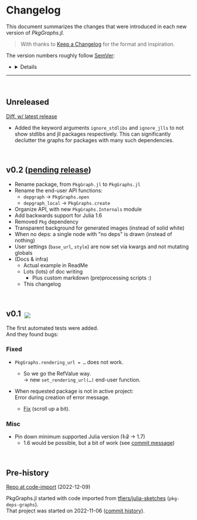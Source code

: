 
# Changelog

This document summarizes the changes that were introduced in each new version of _PkgGraphs.jl_.

> With thanks to [Keep a Changelog](https://keepachangelog.com) for the format and inspiration.

The version numbers roughly follow [SemVer](https://semver.org/):
- <details>

  The version format is `major.minor.patch`,\
  with the latter two '`0`' if not specified.

  For versions ≥ 1.0, we try to guarantee the following:
    - `major` version increases are breaking
      - i.e. they can make existing code error;
    - `minor` version increases are not
      - i.e. they are backwards compatible.
    - `patch` versions are for e.g. bugfixes.
  
  <br>

  Before `v1` (so at `v0.x`), minor versions may be breaking too (and mostly are).
  </details>

-------------

<br>

## Unreleased

[Diff. w/ latest release][diff-unreleased]

<!--
Possible categories:
### Added
### Changed
### Fixed
### Deprecated  (for soon-to-be removed features)
### Removed
### Security
-->

- Added the keyword arguments `ignore_stdlibs` and `ignore_jlls` to not show stdlibs and jll packages respectively.
  This can significantly declutter the graphs for packages with many such dependencies.


[diff-unreleased]: https://github.com/tfiers/PkgGraphs.jl/compare/v0.2...main

<br>

## v0.2 ([pending release](https://github.com/JuliaRegistries/General/pull/74747))
<!-- ## v0.2  &nbsp;<sub>[![][v02-date-badge]][v02-release]</sub>

[v02-date-badge]: https://img.shields.io/badge/Released_on-2022--12--28-blue
[v02-release]: https://github.com/tfiers/PkgGraphs.jl/releases/tag/v0.2.0 -->

- Rename package, from `PkgGraph.jl` to `PkgGraphs.jl`
- Rename the end-user API functions:
  - `depgraph` → `PkgGraphs.open`
  - `depgraph_local` → `PkgGraphs.create`
- Organize API, with new `PkgGraphs.Internals` module
- Add backwards support for Julia 1.6
- Removed `Pkg` dependency
- Transparent background for generated images (instead of solid white)
- When no deps: a single node with "no deps" is drawn (instead of nothing)
- User settings (`base_url`, `style`) are now set via kwargs and not mutating globals
- (Docs & infra)
  - Actual example in ReadMe
  - Lots (lots) of doc writing
    - Plus custom markdown (pre)processing scripts :)
  - This changelog


<br>

## v0.1  &nbsp;<sub>[![][v01-date-badge]][v01-release]</sub>

The first automated tests were added.\
And they found bugs:

### Fixed

- `PkgGraphs.rendering_url = …` does not work.
    - So we go the RefValue way.\
      → new `set_rendering_url(…)` end-user function.

- When requested package is not in active project:\
  Error during creation of error message.
  - [Fix](https://github.com/tfiers/PkgGraphs.jl/commit/f70e5aa#r92719993)
    (scroll up a bit).

### Misc

- Pin down minimum supported Julia version (~~1.2~~ → 1.7)
  - 1.6 would be possible, but a bit of work (see [commit message](https://github.com/tfiers/PkgGraphs.jl/commit/2e39f84))

[v01-date-badge]: https://img.shields.io/badge/Released_on-2022--12--12-blue
[v01-release]: https://github.com/tfiers/PkgGraphs.jl/releases/tag/v0.1



<br>

## Pre-history

[Repo at code-import][@import] (2022-12-09)

PkgGraphs.jl started with code imported from [tfiers/julia-sketches][sketches]
(`pkg-deps-graphs`).\
That project was started on 2022-11-06 ([commit history][pre-hist]).

[@import]:  https://github.com/tfiers/PkgGraphs.jl/tree/sketch-import
[sketches]: https://github.com/tfiers/julia-sketches
[pre-hist]: https://github.com/tfiers/julia-sketches/commits/main/pkg-deps-graph

